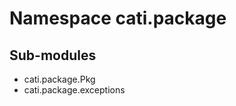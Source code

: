 Namespace cati.package
======================

Sub-modules
-----------
* cati.package.Pkg
* cati.package.exceptions